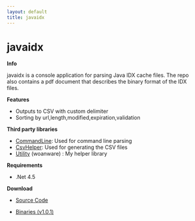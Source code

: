```yaml
---
layout: default
title: javaidx
---
```


# javaidx

**Info**

javaidx is a console application for parsing Java IDX cache files. The repo also contains a pdf document that describes the binary format of the IDX files. 

**Features**

- Outputs to CSV with custom delimiter
- Sorting by url,length,modified,expiration,validation

**Third party libraries**

- [CommandLine](https://github.com/gsscoder/commandline): Used for command line parsing
- [CsvHelper](https://github.com/JoshClose/CsvHelper): Used for generating the CSV files
- [Utility](/) (woanware) : My helper library

**Requirements**

- .Net 4.5

**Download**

- [Source Code](https://github.com/woanware/javaidx)

- [Binaries (v1.0.1)](/downloads/javaidex.v.1.0.1.zip)
